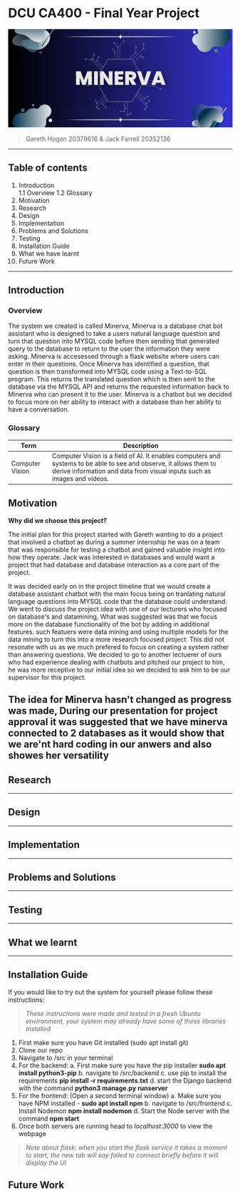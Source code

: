 # DCU CA400 - Final Year Project

![Minerva Banner](../media/minerva_banner.png)

>Gareth Hogan 20379616  & Jack Farrell 20352136

---  

## Table of contents

1. Introduction  
   1.1 Overview
   1.2 Glossary 
2. Motivation
3. Research  
4. Design  
5. Implementation  
6. Problems and Solutions  
7. Testing  
8. Installation Guide  
9. What we have learnt  
10. Future Work

---  

## Introduction

### Overview

The system we created is called Minerva, Minerva is a database chat bot assistant who is designed to take a users natural language question and turn that question into MYSQL code before then sending that generated query to the database to return to the user the information they were asking. Minerva is accesessed through a flask website where users can enter in their questions. Once Minerva has identified a question, that question is then transformed into MYSQL code using a Text-to-SQL program. This returns the translated question which is then sent to the database via the MYSQL API and returns the requested information back to Minerva who can present it to the user. Minerva is a chatbot but we decided to focus more on her ability to interact with a database than her ability to have a conversation.

### Glossary

| Term | Description |
| --- | ----------- |
| Computer Vision | Computer Vision is a field of AI. It enables computers and systems to be able to see and observe, it allows them to derive information and data from visual inputs such as images and videos. |


## Motivation

**Why did we choose this project?**

The initial plan for this project started with Gareth wanting to do a project that involved a chatbot as during a summer internship he was on a team that was responsible for testing a chatbot and gained valuable insight into how they operate. Jack was interested in databases and would want a project that had database and database interaction as a core part of the project. 

It was decided early on in the project timeline that we would create a database assistant chatbot with the main focus being on tranlating natural language questions into MYSQL code that the database could understand. We went to discuss the project idea with one of our lecturers who focused on database's and datamining, What was suggested was that we focus more on the database functionality of the bot by adding in additional features. such featuers were data mining and using multiple models for the data mining to turn this into a more research focused project. This did not resonate with us as we much prefered to focus on creating a system rather than answering questions. We decided to go to another lectuerer of ours who had experience dealing with chatbots and pitched our project to him, he was more receptive to our initial idea so we decided to ask him to be our supervisor for this project.

The idea for Minerva hasn't changed as progress was made, During our presentation for project approval it was suggested that we have minerva connected to 2 databases as it would show that we are'nt hard coding in our anwers and also showes her versatility
---

## Research


---

## Design


---

## Implementation

---

## Problems and Solutions


---

## Testing


---

## What we learnt

---

## Installation Guide

If you would like to try out the system for yourself please follow these instructions:
> *These instructions were made and tested in a fresh Ubuntu environment, your system may already have some of these libraries installed*

1. First make sure you have Git installed (sudo apt install git)
2. Clone our repo
3. Navigate to /src in your terminal
4. For the backend:
   a. First make sure you have the pip installer **sudo apt install python3-pip**
   b. navigate to /src/backend
   c. use pip to install the requirements **pip install -r requirements.txt**
   d. start the Django backend with the command **python3 manage.py runserver**
5. For the frontend: (Open a second terminal window)
   a. Make sure you have NPM installed - **sudo apt install npm**
   b. navigate to /src/frontend
   c. Install Nodemon **npm install nodemon**
   d. Start the Node server with the command **npm start**
6. Once both servers are running head to *localhost:3000* to view the webpage

> *Note about flask: when you start the flask service it takes a moment to start, the new tab will say failed to connect briefly before it will display the UI*

## Future Work
